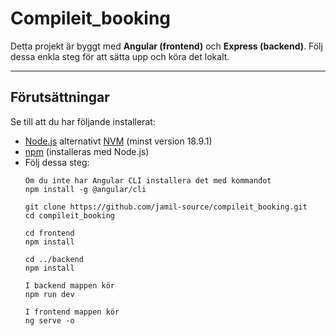 # Compileit_booking

Detta projekt är byggt med **Angular (frontend)** och **Express (backend)**. Följ dessa enkla steg för att sätta upp och köra det lokalt.

---

## Förutsättningar

Se till att du har följande installerat:
- [Node.js](https://nodejs.org/) alternativt [NVM](https://github.com/coreybutler/nvm-windows) (minst version 18.9.1)
- [npm](https://www.npmjs.com/) (installeras med Node.js)
- Följ dessa steg:
  ```
  Om du inte har Angular CLI installera det med kommandot
  npm install -g @angular/cli

  git clone https://github.com/jamil-source/compileit_booking.git
  cd compileit_booking

  cd frontend
  npm install

  cd ../backend
  npm install

  I backend mappen kör
  npm run dev

  I frontend mappen kör
  ng serve -o

